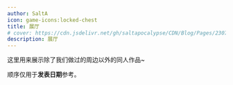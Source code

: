 ```yaml
---
author: SaltA
icon: game-icons:locked-chest
title: 展厅
# cover: https://cdn.jsdelivr.net/gh/saltapocalypse/CDN/Blog/Pages/230716/Cover.png
description: 展厅
---
```


<!-- more -->

这里用来展示除了我们做过的周边以外的同人作品~

顺序仅用于**发表日期**参考。

<div class="catalog-display-container">
  <Catalog base='/gallery/' />
</div>